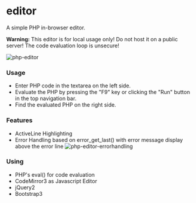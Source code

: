 editor
======

A simple PHP in-browser editor. 

**Warning:** This editor is for local usage only! Do not host it on a public server! The code evaluation loop is unsecure!

![php-editor](https://f.cloud.github.com/assets/85608/2120481/75dca72e-91b6-11e3-90c0-728ab33585aa.jpg)

### Usage

 - Enter PHP code in the textarea on the left side.
 - Evaluate the PHP by pressing the "F9" key or clicking the "Run" button in the top navigation bar.
 - Find the evaluated PHP on the right side.

### Features

 - ActiveLine Highlighting
 - Error Handling based on error_get_last() with error message display above the error line
![php-editor-errorhandling](https://f.cloud.github.com/assets/85608/2125467/8d25927e-9251-11e3-92ec-42db4e886f7e.jpg)

### Using
 - PHP's eval() for code evaluation
 - CodeMirror3 as Javascript Editor
 - jQuery2
 - Bootstrap3
